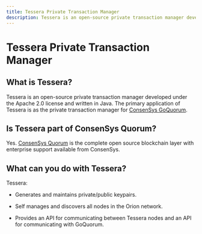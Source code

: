 ```yaml
---
title: Tessera Private Transaction Manager
description: Tessera is an open-source private transaction manager developed under the Apache 2.0 license and written in Java. 
---
```


# Tessera Private Transaction Manager

## What is Tessera?

Tessera is an open-source private transaction manager developed under the Apache 2.0 license and written in Java. 
The primary application of Tessera is as the private transaction manager for [ConsenSys GoQuorum](https://docs.goquorum.consensys.net).

## Is Tessera part of ConsenSys Quorum? 

Yes. [ConsenSys Quorum](https://consensys.net/quorum/developers) is the complete open source blockchain
layer with enterprise support available from ConsenSys.

## What can you do with Tessera?

Tessera: 

* Generates and maintains private/public keypairs.  

* Self manages and discovers all nodes in the Orion network.

* Provides an API for communicating between Tessera nodes and an API for communicating with GoQuorum.
